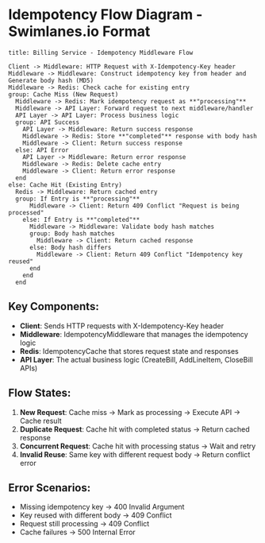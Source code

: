 # Idempotency Flow Diagram - Swimlanes.io Format

```
title: Billing Service - Idempotency Middleware Flow

Client -> Middleware: HTTP Request with X-Idempotency-Key header
Middleware -> Middleware: Construct idempotency key from header and Generate body hash (MD5)
Middleware -> Redis: Check cache for existing entry
group: Cache Miss (New Request)
  Middleware -> Redis: Mark idempotency request as **"processing"**
  Middleware -> API Layer: Forward request to next middleware/handler
  API Layer -> API Layer: Process business logic
  group: API Success
    API Layer -> Middleware: Return success response
    Middleware -> Redis: Store **"completed"** response with body hash
    Middleware -> Client: Return success response
  else: API Error
    API Layer -> Middleware: Return error response
    Middleware -> Redis: Delete cache entry
    Middleware -> Client: Return error response
  end
else: Cache Hit (Existing Entry)
  Redis -> Middleware: Return cached entry
  group: If Entry is **"processing"**
      Middleware -> Client: Return 409 Conflict "Request is being processed"
    else: If Entry is **"completed"**
      Middleware -> Middleware: Validate body hash matches
      group: Body hash matches
        Middleware -> Client: Return cached response
      else: Body hash differs
        Middleware -> Client: Return 409 Conflict "Idempotency key reused"
      end
    end
  end
```

## Key Components:

- **Client**: Sends HTTP requests with X-Idempotency-Key header
- **Middleware**: IdempotencyMiddleware that manages the idempotency logic
- **Redis**: IdempotencyCache that stores request state and responses
- **API Layer**: The actual business logic (CreateBill, AddLineItem, CloseBill APIs)

## Flow States:

1. **New Request**: Cache miss → Mark as processing → Execute API → Cache result
2. **Duplicate Request**: Cache hit with completed status → Return cached response
3. **Concurrent Request**: Cache hit with processing status → Wait and retry
4. **Invalid Reuse**: Same key with different request body → Return conflict error

## Error Scenarios:

- Missing idempotency key → 400 Invalid Argument
- Key reused with different body → 409 Conflict  
- Request still processing → 409 Conflict
- Cache failures → 500 Internal Error